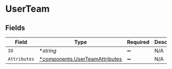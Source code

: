 # UserTeam


## Fields

| Field                                                                           | Type                                                                            | Required                                                                        | Description                                                                     |
| ------------------------------------------------------------------------------- | ------------------------------------------------------------------------------- | ------------------------------------------------------------------------------- | ------------------------------------------------------------------------------- |
| `ID`                                                                            | **string*                                                                       | :heavy_minus_sign:                                                              | N/A                                                                             |
| `Attributes`                                                                    | [*components.UserTeamAttributes](../../models/components/userteamattributes.md) | :heavy_minus_sign:                                                              | N/A                                                                             |